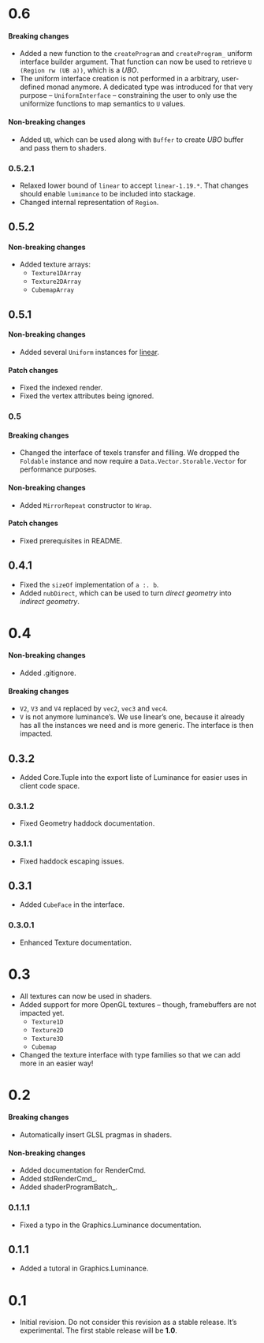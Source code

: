 # 0.6

#### Breaking changes

- Added a new function to the `createProgram` and `createProgram_` uniform interface builder
  argument. That function can now be used to retrieve `U (Region rw (UB a))`, which is a *UBO*.
- The uniform interface creation is not performed in a arbitrary, user-defined monad anymore. A
  dedicated type was introduced for that very purpose – `UniformInterface` – constraining the user
  to only use the uniformize functions to map semantics to `U` values.

#### Non-breaking changes

- Added `UB`, which can be used along with `Buffer` to create *UBO* buffer and pass them to shaders.

### 0.5.2.1

- Relaxed lower bound of `linear` to accept `linear-1.19.*`. That changes should enable `lumimance`
  to be included into stackage.
- Changed internal representation of `Region`.

## 0.5.2

#### Non-breaking changes

- Added texture arrays:
    + `Texture1DArray`
    + `Texture2DArray`
    + `CubemapArray`

## 0.5.1

#### Non-breaking changes

- Added several `Uniform` instances for [linear](http://hackage.haskell.org/package/linear).

#### Patch changes

- Fixed the indexed render.
- Fixed the vertex attributes being ignored.

### 0.5

#### Breaking changes

- Changed the interface of texels transfer and filling. We dropped the `Foldable` instance and now
  require a `Data.Vector.Storable.Vector` for performance purposes.

#### Non-breaking changes

- Added `MirrorRepeat` constructor to `Wrap`.

#### Patch changes

- Fixed prerequisites in README.

## 0.4.1

- Fixed the `sizeOf` implementation of `a :. b`.
- Added `nubDirect`, which can be used to turn *direct geometry* into *indirect geometry*.

# 0.4

#### Non-breaking changes

- Added .gitignore.

#### Breaking changes

- `V2`, `V3` and `V4` replaced by `vec2`, `vec3` and `vec4`.
- `V` is not anymore luminance’s. We use linear’s one, because it already has all the instances we
  need and is more generic. The interface is then impacted.

## 0.3.2

- Added Core.Tuple into the export liste of Luminance for easier uses in client code space.

### 0.3.1.2

- Fixed Geometry haddock documentation.

### 0.3.1.1

- Fixed haddock escaping issues.

## 0.3.1

- Added `CubeFace` in the interface.

### 0.3.0.1

- Enhanced Texture documentation.

# 0.3

- All textures can now be used in shaders.
- Added support for more OpenGL textures – though, framebuffers are not impacted yet.
    - `Texture1D`
    - `Texture2D`
    - `Texture3D`
    - `Cubemap`
- Changed the texture interface with type families so that we can add more in an
  easier way!

# 0.2

#### Breaking changes

- Automatically insert GLSL pragmas in shaders.

#### Non-breaking changes

- Added documentation for RenderCmd.
- Added stdRenderCmd_.
- Added shaderProgramBatch_.

### 0.1.1.1

- Fixed a typo in the Graphics.Luminance documentation.

## 0.1.1

- Added a tutoral in Graphics.Luminance.

# 0.1

- Initial revision. Do not consider this revision as a stable release. It’s experimental. The
  first stable release will be **1.0**.
